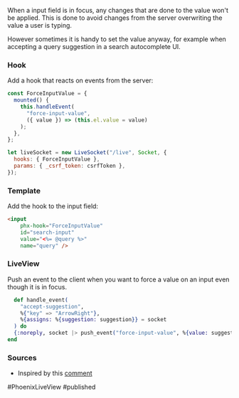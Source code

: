 When a input field is in focus, any changes that are done to the value won't be applied. This is done to avoid changes from the server overwriting the value a user is typing.

However sometimes it is handy to set the value anyway, for example when accepting a query suggestion in a search autocomplete UI.

### Hook
Add a hook that reacts on events from the server:
```js
const ForceInputValue = {
  mounted() {
    this.handleEvent(
      "force-input-value",
      ({ value }) => (this.el.value = value)
    );
  },
};

let liveSocket = new LiveSocket("/live", Socket, {
  hooks: { ForceInputValue },
  params: { _csrf_token: csrfToken },
});
```

### Template
Add the hook to the input field:
```html
<input
    phx-hook="ForceInputValue"
    id="search-input"
    value="<%= @query %>"
    name="query" />
```

### LiveView
Push an event to the client when you want to force a value on an input even though it is in focus. 

```elixir
  def handle_event(
    "accept-suggestion",
    %{"key" => "ArrowRight"},
    %{assigns: %{suggestion: suggestion}} = socket
  ) do
  {:noreply, socket |> push_event("force-input-value", %{value: suggestion})}
end

```

### Sources
- Inspired by this [comment](https://github.com/phoenixframework/phoenix_live_view/issues/624#issuecomment-585230754)

#PhoenixLiveView
#published